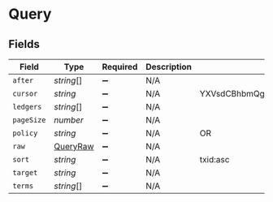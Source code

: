 # Query


## Fields

| Field                                        | Type                                         | Required                                     | Description                                  | Example                                      |
| -------------------------------------------- | -------------------------------------------- | -------------------------------------------- | -------------------------------------------- | -------------------------------------------- |
| `after`                                      | *string*[]                                   | :heavy_minus_sign:                           | N/A                                          |                                              |
| `cursor`                                     | *string*                                     | :heavy_minus_sign:                           | N/A                                          | YXVsdCBhbmQgYSBtYXhpbXVtIG1heF9yZXN1bHRzLol= |
| `ledgers`                                    | *string*[]                                   | :heavy_minus_sign:                           | N/A                                          |                                              |
| `pageSize`                                   | *number*                                     | :heavy_minus_sign:                           | N/A                                          |                                              |
| `policy`                                     | *string*                                     | :heavy_minus_sign:                           | N/A                                          | OR                                           |
| `raw`                                        | [QueryRaw](../../models/shared/queryraw.md)  | :heavy_minus_sign:                           | N/A                                          |                                              |
| `sort`                                       | *string*                                     | :heavy_minus_sign:                           | N/A                                          | txid:asc                                     |
| `target`                                     | *string*                                     | :heavy_minus_sign:                           | N/A                                          |                                              |
| `terms`                                      | *string*[]                                   | :heavy_minus_sign:                           | N/A                                          |                                              |